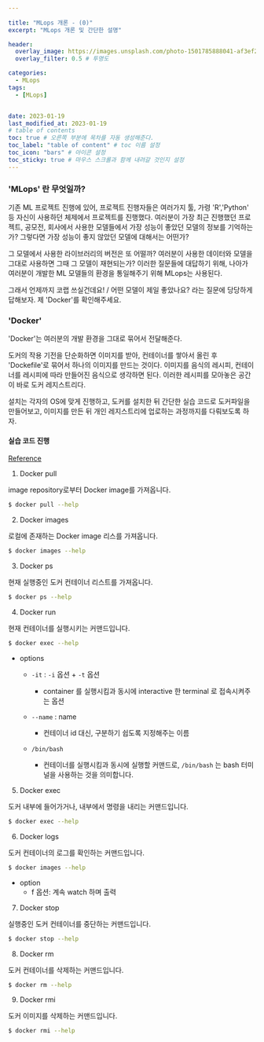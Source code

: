 ```yaml
---
  
title: "MLops 개론 - (0)"
excerpt: "MLops 개론 및 간단한 설명"

header:
  overlay_image: https://images.unsplash.com/photo-1501785888041-af3ef285b470?ixlib=rb-1.2.1&ixid=eyJhcHBfaWQiOjEyMDd9&auto=format&fit=crop&w=1350&q=80
  overlay_filter: 0.5 # 투명도

categories:
  - MLops
tags:
  - [MLops]


date: 2023-01-19
last_modified_at: 2023-01-19
# table of contents
toc: true # 오른쪽 부분에 목차를 자동 생성해준다.
toc_label: "table of content" # toc 이름 설정
toc_icon: "bars" # 아이콘 설정
toc_sticky: true # 마우스 스크롤과 함께 내려갈 것인지 설정
---
```

### 'MLops' 란 무엇일까?

기존 ML 프로젝트 진행에 있어, 프로젝트 진행자들은 여러가지 툴, 가령 'R','Python' 등 자신이 사용하던 체제에서 프로젝트를 진행했다. 여러분이 가장 최근 진행했던 프로젝트, 공모전, 회사에서 사용한 모델들에서 가장 성능이 좋았던 모델의 정보를 기억하는가? 그렇다면 가장 성능이 좋지 않았던 모델에 대해서는 어떤가?

그 모델에서 사용한 라이브러리의 버전은 또 어떨까? 여러분이 사용한 데이터와 모델을 그대로 사용하면 그때 그 모델이 재현되는가? 이러한 질문들에 대답하기 위해, 나아가 여러분이 개발한 ML 모델들의 환경을 통일해주기 위해 MLops는 사용된다.

그래서 언제까지 코랩 쓰실건데요! / 어떤 모델이 제일 좋았나요? 라는 질문에 당당하게 답해보자. 
제 'Docker'를 확인해주세요.


### 'Docker'

'Docker'는 여러분의 개발 환경을 그대로 묶어서 전달해준다. 

도커의 작용 기전을 단순화하면 이미지를 받아, 컨테이너를 쌓아서 올린 후 'Dockefile'로 묶어서 하나의 이미지를 만드는 것이다. 이미지를 음식의 레시피, 컨테이너를 레시피에 따라 만들어진 음식으로 생각하면 된다. 이러한 레시피를 모아놓은 공간이 바로 도커 레지스트리다.

설치는 각자의 OS에 맞게 진행하고, 도커를 설치한 뒤 간단한 실습 코드로 도커파일을 만들어보고, 이미지를 만든 뒤 개인 레지스트리에 업로하는 과정까지를 다뤄보도록 하자.


#### 실습 코드 진행

[Reference][reference]

1) Docker pull

image repository로부터 Docker image를 가져옵니다.

```bash
$ docker pull --help
```


2) Docker images

로컬에 존재하는 Docker image 리스를 가져옵니다.

```bash
$ docker images --help
```

3) Docker ps

현재 실행중인 도커 컨테이너 리스트를 가져옵니다.

```bash
$ docker ps --help
```

4) Docker run 

현재 컨테이너를 실행시키는 커맨드입니다.


```bash
$ docker exec --help
```

* options

  * `-it` : `-i` 옵션 + `-t` 옵션
    * container 를 실행시킴과 동시에 interactive 한 terminal 로 접속시켜주는 옵션

  * `--name` : name
    * 컨테이너 id 대신, 구분하기 쉽도록 지정해주는 이름

  * `/bin/bash`
    * 컨테이너를 실행시킴과 동시에 실행할 커맨드로, `/bin/bash` 는 bash 터미널을 사용하는 것을 의미합니다.


5) Docker exec

도커 내부에 들어가거나, 내부에서 명령을 내리는 커맨드입니다.


```bash
$ docker exec --help
```

6) Docker logs

도커 컨테이너의 로그를 확인하는 커맨드입니다.

```bash
$ docker images --help
```

* option 
  * f 옵션: 계속 watch 하며 출력


7) Docker stop

실행중인 도커 컨테이너를 중단하는 커맨드입니다.

```bash
$ docker stop --help
```

8) Docker rm

도커 컨테이너를 삭제하는 커맨드입니다.

```bash
$ docker rm --help
```

9) Docker rmi

도커 이미지를 삭제하는 커맨드입니다.

```bash
$ docker rmi --help
```

[reference]: https://jaeyeon-kim.notion.site/Docker-1-2-be5f796e34ac4903af0c97e59f1eb98e